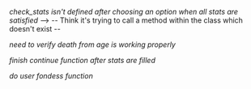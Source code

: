 *check_stats isn't defined after choosing an option when all stats are satisfied*
--> -- Think it's trying to call a method within the class which doesn't exist --

*need to verify death from age is working properly*

*finish continue function after stats are filled*

*do user fondess function*

